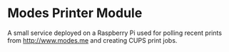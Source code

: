 # Modes Printer Module

A small service deployed on a Raspberry Pi used for polling recent prints from http://www.modes.me and creating CUPS print jobs.
